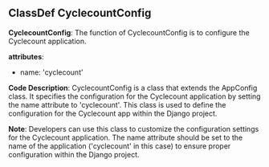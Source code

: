 ## ClassDef CyclecountConfig
**CyclecountConfig**: The function of CyclecountConfig is to configure the Cyclecount application.

**attributes**: 
- name: 'cyclecount'

**Code Description**: 
CyclecountConfig is a class that extends the AppConfig class. It specifies the configuration for the Cyclecount application by setting the name attribute to 'cyclecount'. This class is used to define the configuration for the Cyclecount app within the Django project.

**Note**: 
Developers can use this class to customize the configuration settings for the Cyclecount application. The name attribute should be set to the name of the application ('cyclecount' in this case) to ensure proper configuration within the Django project.
